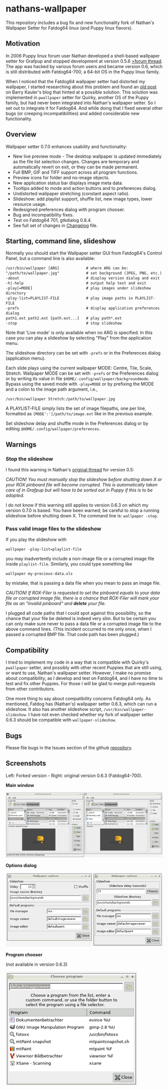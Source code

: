 # nathans-wallpaper

This repository includes a bug fix and new functionality fork of Nathan's Wallpaper Setter for Fatdog64 linux (and Puppy linux flavors).

## Motivation

In 2006 Puppy linux forum user Nathan developed a shell-based wallpaper setter for Grafpup and stopped development at version 0.5.6 [>forum thread](http://www.murga-linux.com/puppy/viewtopic.php?t=69658). The app was hacked by various forum users and became version 0.6, which is still distributed with Fatdog64-700, a 64-bit OS in the Puppy linux family.

When I noticed that the Fatdog64 wallpaper setter had distorted my wallpaper, I started researching about this problem and found an [old post](http://bkhome.org/blog/?viewDetailed=02377) on Barry Kauler's blog that hinted at a possible solution. This solution was implemented in `pwallpaper` setter for Quirky, another OS of the Puppy family, but had never been integrated into Nathan's wallpaper setter. So I set out to integrate it for Fatdog64. And while doing that I fixed several other bugs (or creeping incompatibilities) and added considerable new functionality.

## Overview

Wallpaper setter 0.7.0 enhances usability and functionality:

 * New live preview mode - The desktop wallpaper is updated immediately as the
   file list selection changes. Changes are temporary and automatically
   revert on exit, or they can be made permanent.
 * Full BMP, GIF and TIFF support across all program functions.
 * Preview icons for folder and no-image objects.
 * New application status bar displays image meta data.
 * Tooltips added to mode and action buttons and to preferences dialog.
 * Undistorted wallpaper stretching (constant aspect ratio).
 * Slideshow: add playlist support, shuffle list, new image types,
   lower resource usage.
 * Redesigned preferences dialog with program chooser.
 * Bug and incompatibility fixes.
 * Test on Fatdog64 701, gtkdialog 0.8.4.
 * See full set of changes in [Changelog](Changelog.md) file.

## Starting, command line, slideshow

Normally you should start the Wallpaper setter GUI from Fatdog64's Control
Panel, but a command line is also available:

    /usr/bin/wallpaper [ARG]            # where ARG can be:
    "/path/to/wallpaper.jpg"            # set background (JPEG, PNG, etc.)
    -about                              # display version dialog and exit
    -h|-help                            # output help text and exit
    -play[=MODE]                        # play images under slideshow directory
    -play-list=PLAYLIST-FILE            # play image paths in PLAYLIST-FILE
    -prefs                              # display application preferences dialog
    path1.ext path2.ext [path.ext...]   # play path*.ext
    -stop                               # stop slideshow

Note that 'Live mode' is only available when no ARG is specified. In this case you can play a slideshow by selecting "Play" from the application menu.

The slideshow directory can be set with `-prefs` or in the Preferences dialog (application menu).

Each slide plays using the current wallpaper MODE: Centre, Tile, Scale, Stretch.
Wallpaper MODE can be set with `-prefs` or the Preferences dialog or by writing its value in file `$HOME/.config/wallpaper/backgroundmode`.  Bypass using the saved mode with `-play=MODE` or by prefixing the MODE and a colon to the image path argument, i.e.,

    /usr/bin/wallpaper Stretch:/path/to/wallpaper.jpg

A PLAYLIST-FILE simply lists the set of image filepaths, one per line,
formatted as `[MODE':']/path/to/image.ext` like in the previous example.

Set slideshow delay and shuffle mode in the Preferences dialog or by editing `$HOME/.config/wallpaper/preferences`.

## Warnings

### Stop the slideshow

I found this warning in Nathan's [original thread](http://www.murga-linux.com/puppy/viewtopic.php?t=29657) for version 0.5:

_CAUTION! You must manually stop the slideshow before shutting down X or your ROX pinboard file will become corrupted. This is automatically taken care of in Grafpup but will have to be sorted out in Puppy if this is to be adopted._

I do not know if this warning still applies to version 0.6.3 on which my version 0.7.0 is based. You have been warned; be careful to stop a running
slideshow before shutting down X. The command line is: `wallpaper -stop`.

### Pass valid image files to the slideshow

If you play the slideshow with

    wallpaper -play-list=playlist-file
 
you may inadvertently include a non-image file or a corrupted image file inside `playlist-file`. Similarly, you could type something like

    wallpaper my-precious-data.xls

by mistake, that is passing a data file when you mean to pass an image file.

_CAUTION! If ROX-Filer is requested to set the pinboard equals to your data file or corrupted image file, there is a chance that ROX-Filer will mark your file as an "invalid pinboard" and **delete** your file._

I plugged all code paths that I could spot against this possibility, so
the chance that your file be deleted is indeed very slim. But to be certain
you can only make sure never to pass a data file or a corrupted image file
to the above command lines. (This incident occurred to me only once, when I passed a corrupted BMP file. That code path has been plugged.)

## Compatibility

I tried to implement my code in a way that is compatible with Quirky's `pwallpaper` setter, and possibly with other recent Puppies that are still using, or want to use, Nathan's wallpaper setter. However, I make no promise about compatibility, as I develop and test on Fatdog64, and I have no time to test and fix other Puppies. For those I will be glad to merge pull-requests from other contributors.

One more thing to say about compatibility concerns Fatdog64 only. As mentioned, Fatdog has (Nathan's) wallpaper setter 0.6.3, which can run a slideshow. It also has another slideshow script, `/usr/bin/wallpaper-slideshow`. I have not even checked whether my fork of wallpaper setter 0.6.3 should be compatible with `wallpaper-slideshow`.

## Bugs

Please file bugs in the Issues section of the github [repository](https://github.com/step-/nathans-wallpaper/issues).

## Screenshots

Left: Forked version - Right: original version 0.6.3 (Fatdog64-700).

**Main window**

![main window](main-window.png)

**Options dialog**

![options dialog](options-dialog.png)

**Program chooser**

(not available in version 0.6.3)

![program chooser](program-chooser.png)

